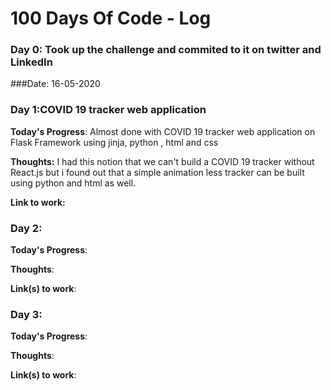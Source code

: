 # 100 Days Of Code - Log

### Day 0: Took up the challenge and commited to it on twitter and LinkedIn
###Date: 16-05-2020
### Day 1:COVID 19 tracker web application

**Today's Progress**: Almost done with COVID 19 tracker web application on Flask Framework using jinja, python , html and css

**Thoughts:** I had this notion that we can't build a COVID 19 tracker without React.js but i found out that a simple animation less tracker can be built using python and html as well.

**Link to work:** 

### Day 2: 


**Today's Progress**: 

**Thoughts**: 

**Link(s) to work**: 


### Day 3: 

**Today's Progress**: 

**Thoughts**:

**Link(s) to work**:

